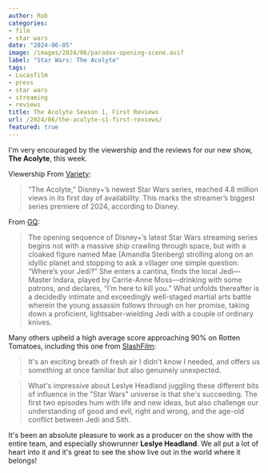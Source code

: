 ```yaml
---
author: Rob
categories:
- film
- star wars
date: "2024-06-05"
image: /images/2024/06/paradox-opening-scene.avif
label: "Star Wars: The Acolyte"
tags:
- Lucasfilm
- press
- star wars
- streaming
- reviews
title: The Acolyte Season 1, First Reviews
url: /2024/06/the-acolyte-s1-first-reviews/
featured: true
---
```


I'm very encouraged by the viewership and the reviews for our new show, **The Acolyte**, this week.

Viewership From [Variety](https://variety.com/2024/tv/news/the-acolyte-ratings-viewers-biggest-disney-2024-1236028166/):
> “The Acolyte,” Disney+’s newest Star Wars series, reached 4.8 million views in its first day of availability. This marks the streamer’s biggest series premiere of 2024, according to Disney.

From [GQ](https://www.gq.com/story/the-acolyte-just-one-scene "GQ Review"):

> The opening sequence of Disney+’s latest Star Wars streaming series begins not with a massive ship crawling through space, but with a cloaked figure named Mae (Amandla Stenberg) strolling along on an idyllic planet and stopping to ask a villager one simple question: “Where’s your Jedi?” She enters a cantina, finds the local Jedi—Master Indara, played by Carrie-Anne Moss—drinking with some patrons, and declares, “I’m here to kill you.” What unfolds thereafter is a decidedly intimate and exceedingly well-staged martial arts battle wherein the young assassin follows through on her promise, taking down a proficient, lightsaber-wielding Jedi with a couple of ordinary knives.

Many others upheld a high average score approaching 90% on Rotten Tomatoes, including this one from [SlashFilm](https://www.slashfilm.com/1591594/star-wars-the-acolyte-review/):

> It's an exciting breath of fresh air I didn't know I needed, and offers us something at once familiar but also genuinely unexpected.

> What's impressive about Leslye Headland juggling these different bits of influence in the "Star Wars" universe is that she's succeeding. The first two episodes hum with life and new ideas, but also challenge our understanding of good and evil, right and wrong, and the age-old conflict between Jedi and Sith.

It's been an absolute pleasure to work as a producer on the show with the entire team, and especially showrunner **Leslye Headland**. We all put a lot of heart into it and it's great to see the show live out in the world where it belongs!
